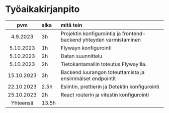 # Työaikakirjanpito

|    pvm     | aika  | mitä tein                                                           |
|:----------:|:------|:--------------------------------------------------------------------|
|  4.9.2023  | 3h    | Projektin konfigurointia ja frontend-backend yhteyden varmistaminen |
| 5.10.2023  | 1h    | Flywayn konfigurointi                                               |
| 5.10.2023  | 2h    | Datan suunnittelu                                                   |
| 5.10.2023  | 2h    | Tietokantamallin toteutus Flyway:lla.                               |
| 15.10.2023 | 3h    | Backend luurangon toteuttamista ja ensimmäiset endpointit           |
| 22.10.2023 | 2.5h  | Eslintin, prettierin ja Detektin konfigurointi                      |
| 25.10.2023 | 2h    | React routerin ja vitestin konfigurointi                            |
|  Yhteensä  | 13.5h |
